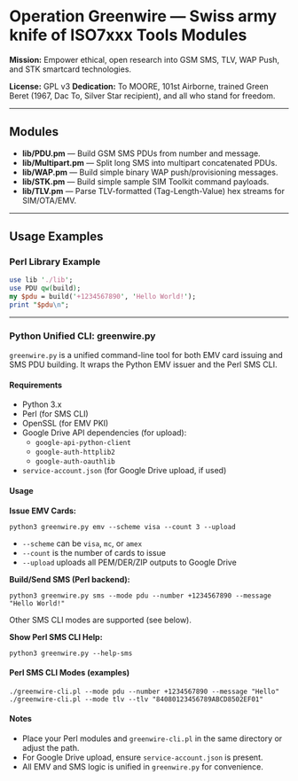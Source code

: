 # Operation Greenwire — Swiss army knife of ISO7xxx Tools Modules

**Mission:** Empower ethical, open research into GSM SMS, TLV, WAP Push, and STK smartcard technologies.

**License:** GPL v3
**Dedication:** To MOORE, 101st Airborne, trained Green Beret (1967, Dac To, Silver Star recipient), and all who stand for freedom.

---

## Modules

- **lib/PDU.pm** — Build GSM SMS PDUs from number and message.
- **lib/Multipart.pm** — Split long SMS into multipart concatenated PDUs.
- **lib/WAP.pm** — Build simple binary WAP push/provisioning messages.
- **lib/STK.pm** — Build simple sample SIM Toolkit command payloads.
- **lib/TLV.pm** — Parse TLV-formatted (Tag-Length-Value) hex streams for SIM/OTA/EMV.

---


## Usage Examples

### Perl Library Example

```perl
use lib './lib';
use PDU qw(build);
my $pdu = build('+1234567890', 'Hello World!');
print "$pdu\n";
```

---

### Python Unified CLI: greenwire.py

`greenwire.py` is a unified command-line tool for both EMV card issuing and SMS PDU building. It wraps the Python EMV issuer and the Perl SMS CLI.

#### Requirements

- Python 3.x
- Perl (for SMS CLI)
- OpenSSL (for EMV PKI)
- Google Drive API dependencies (for upload):
  - `google-api-python-client`
  - `google-auth-httplib2`
  - `google-auth-oauthlib`
- `service-account.json` (for Google Drive upload, if used)

#### Usage

**Issue EMV Cards:**

```
python3 greenwire.py emv --scheme visa --count 3 --upload
```
- `--scheme` can be `visa`, `mc`, or `amex`
- `--count` is the number of cards to issue
- `--upload` uploads all PEM/DER/ZIP outputs to Google Drive

**Build/Send SMS (Perl backend):**

```
python3 greenwire.py sms --mode pdu --number +1234567890 --message "Hello World!"
```
Other SMS CLI modes are supported (see below).

**Show Perl SMS CLI Help:**

```
python3 greenwire.py --help-sms
```

#### Perl SMS CLI Modes (examples)

```
./greenwire-cli.pl --mode pdu --number +1234567890 --message "Hello"
./greenwire-cli.pl --mode tlv --tlv "84080123456789ABCD8502EF01"
```

#### Notes
- Place your Perl modules and `greenwire-cli.pl` in the same directory or adjust the path.
- For Google Drive upload, ensure `service-account.json` is present.
- All EMV and SMS logic is unified in `greenwire.py` for convenience.

